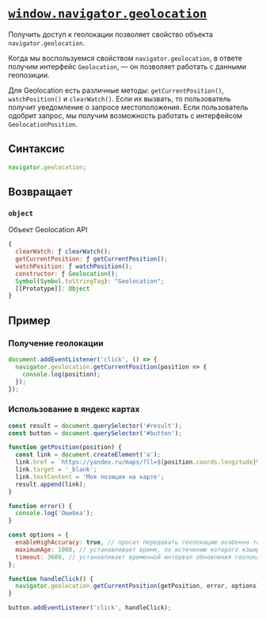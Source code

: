 # [`window.navigator.geolocation`](../index.md)

Получить доступ к геолокации позволяет свойство объекта `navigator.geolocation`.

Когда мы воспользуемся свойством `navigator.geolocation`, в ответе получим интерфейс `Geolocation`, — он позволяет работать с данными геопозиции.

Для Geolocation есть различные методы: `getCurrentPosition()`, `watchPosition()` и `clearWatch()`. Если их вызвать, то пользователь получит уведомление о запросе местоположения. Если пользователь одобрит запрос, мы получим возможность работать с интерфейсом `GeolocationPosition`.

## Синтаксис

```js
navigator.geolocation;
```

## Возвращает

### `object`

Объект Geolocation API

```js
{
  clearWatch: ƒ clearWatch();
  getCurrentPosition: ƒ getCurrentPosition();
  watchPosition: ƒ watchPosition();
  constructor: ƒ Geolocation();
  Symbol(Symbol.toStringTag): "Geolocation";
  [[Prototype]]: Object
}
```

## Пример

### Получение геолокации

```js
document.addEventListener('click', () => {
  navigator.geolocation.getCurrentPosition(position => {
    console.log(position);
  });
});
```

### Использование в яндекс картах

```js
const result = document.querySelector('#result');
const button = document.querySelector('#button');

function getPosition(position) {
  const link = document.createElement('a');
  link.href = `https://yandex.ru/maps/?ll=${position.coords.longitude}%2C${position.coords.latitude}&z=11.6`;
  link.target = '_blank';
  link.textContent = 'Моя позиция на карте';
  result.append(link);
}

function error() {
  console.log('Ошибка');
}

const options = {
  enableHighAccuracy: true, // просит передавать геолокацию особенно точно, жертвуя энергией устройства и временем
  maximumAge: 1000, // устанавливает время, по истечению которого кэшированную геолокацию следует обновить
  timeout: 3600, // устанавливает временной интервал обновления геолокации
};

function handleClick() {
  navigator.geolocation.getCurrentPosition(getPosition, error, options);
}

button.addEventListener('click', handleClick);
```
